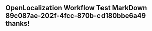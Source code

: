 <properties
ms.topic="hero-topic"
ms.test1="hero-topic"
ms.test2="test"/>

## OpenLocalization Workflow Test MarkDown 89c087ae-202f-4fcc-870b-cd180bbe6a49 thanks!
